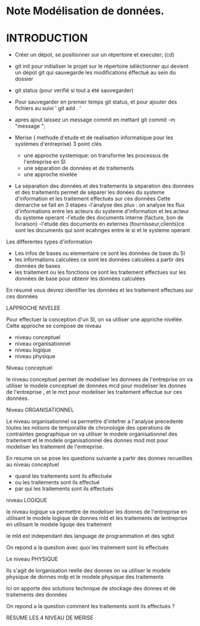 # Note Modélisation de données.

# INTRODUCTION 
- Créer un dépot, se positionner sur un répertoire et executer; (cd)
- git init pour initialiser le projet sur le répertoire séléctionner qui devient un dépot git
qui sauvegarde les modifications éffectué au sein du dossier

- git status (pour verifié si tout a été sauvegarder)
- Pour sauvegarder en premier temps git status, et pour ajouter des fichiers au suivi  ' git add . '
- apres ajout laissez un message commit en mettant git commit -m "message ";
- Merise ( methode d'etude et de realisation informatique pour les systèmes d'entreprise)
    3 point clés 
    - une approche systemique: on transforme les processus de l'entreprise en SI
    - une séparation de données et de traitements 
    - une approche nivelée 

- La séparation des données et des traitements
la séparation des données et des traitements permet de séparer les donées du systeme d'information et les traitement effectués sur ces données
Cette demarche se fait en 3 etapes
-l'analyse des plux : on analyse les flux d'informations entre les acteurs du systeme d'information et les acteur du systeme operant 
-l'etude des documents interne (facture, bon de livraison)
-l'etude des documents en externes (fournisseur,clients)ce sont les documents qui sont ecahnges entre le si et le systeme operant

Les differentes types d'information 

- Les infos de bases ou elementaire ce sont les données de base du SI 
- les informations calculées ce sont les données calculées a partir des données de bases
- les traitement ou les fonctions ce sont les traitement effectues sur les données de base pour obtenir les données calculées

En résumé vous devrez identifier les données et les traitement effectues sur ces données

LAPPROCHE NIVELEE

Pour effectuer la conception d'un SI, on va utiliser une appriche nivélée. Cette approche se compose de niveau 
- niveau conceptuel 
- niveau organisationnel
- niveau logique
- niveau physique

Niveau conceptuel 

le niveau conceptuel permet de modeliser les donnees de l'entreprise on va utiliser le modele conceptuel de données mcd pour modeliser les donnes de l'entreprise , et le mct pour modeliser les traitement effectue sur ces données.


Niveau ORGANISATIONNEL 

Le niveau organisationnel va permettre d'intefrer a l'analyse precedente toutes les notions de temporalite de chronologie des operations de contraintes geographique on va utiliser le modele organisationnel des traitement et le modele organisationnel des donnes mod mot pour modeliser les traitement de l'entreprise.

En resume on se pose les questions suivante a partir des donnes recueillies au niveau conceptuel
- quand les traitements sont ils effectuée 
- ou les traitements sont ils effectué 
- par qui les traitements sont ils éffectués

niveau LOGIQUE 

le niveau logique va permettre de modeliser les donnes de l'entreprise en utilisant le modele logique de donnes mld et les traitements de lentreprise en utilisant le modele liguqe des traitement 

le mld est independant des language de programmation et des sgbd 

On repond a la question avec quoi les traitement sont ils effectués

Le niveau PHYSIQUE 

Ils s'agit de lorganisation reelle des donnes on va utiliser le modele physique de donnes mdp et le modele physique des traitements

Ici on apporte des solutions technique de stockage des donnes et de traitements des données 

On repond a la question comment les traitements sont ils effectués ?


RESUME LES 4 NIVEAU DE MERISE 

